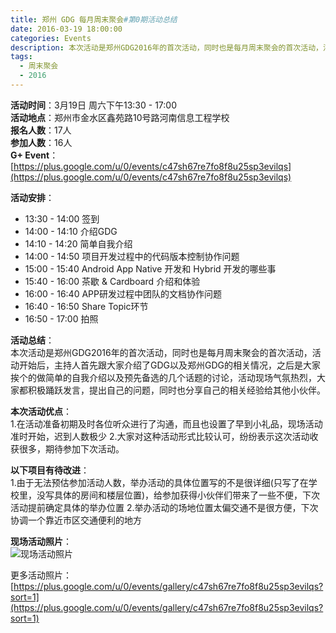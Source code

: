```yaml
---
title: 郑州 GDG 每月周末聚会#第0期活动总结
date: 2016-03-19 18:00:00
categories: Events
description: 本次活动是郑州GDG2016年的首次活动，同时也是每月周末聚会的首次活动，活动开始后，主持人首先跟大家介绍了GDG以及郑州GDG的相关情况，之后是大家挨个的做简单的自我介绍以及预先备选的几个话题的讨论，活动现场气氛热烈，大家都积极踊跃发言，提出自己的问题，同时也分享自己的相关经验给其他小伙伴。
tags:
  - 周末聚会
  - 2016
---
```


**活动时间**：3月19日 周六下午13:30 - 17:00<br>
**活动地点**：郑州市金水区鑫苑路10号路河南信息工程学校<br>
**报名人数**：17人<br>
**参加人数**：16人<br>
**G+ Event**：[https://plus.google.com/u/0/events/c47sh67re7fo8f8u25sp3evilqs](https://plus.google.com/u/0/events/c47sh67re7fo8f8u25sp3evilqs)

**活动安排**：<br>
- 13:30 - 14:00 签到
- 14:00 - 14:10 介绍GDG
- 14:10 - 14:20 简单自我介绍
- 14:00 - 14:50 项目开发过程中的代码版本控制协作问题
- 15:00 - 15:40 Android App Native 开发和 Hybrid 开发的哪些事
- 15:40 - 16:00 茶歇 & Cardboard 介绍和体验
- 16:00 - 16:40 APP研发过程中团队的文档协作问题
- 16:40 - 16:50 Share Topic环节
- 16:50 - 17:00 拍照

**活动总结**：<br>
本次活动是郑州GDG2016年的首次活动，同时也是每月周末聚会的首次活动，活动开始后，主持人首先跟大家介绍了GDG以及郑州GDG的相关情况，之后是大家挨个的做简单的自我介绍以及预先备选的几个话题的讨论，活动现场气氛热烈，大家都积极踊跃发言，提出自己的问题，同时也分享自己的相关经验给其他小伙伴。

**本次活动优点**：<br>
1.在活动准备初期及时各位听众进行了沟通，而且也设置了早到小礼品，现场活动准时开始，迟到人数极少
2.大家对这种活动形式比较认可，纷纷表示这次活动收获很多，期待参加下次活动。

**以下项目有待改进**：<br>
1.由于无法预估参加活动人数，举办活动的具体位置写的不是很详细(只写了在学校里，没写具体的房间和楼层位置)，给参加获得小伙伴们带来了一些不便，下次活动提前确定具体的举办位置
2.举办活动的场地位置太偏交通不是很方便，下次协调一个靠近市区交通便利的地方

**现场活动照片**：<br>
![现场活动照片](https://uc0.chinagdg.com/attachment/forum/201603/22/123404bbmjpgbbqhjq886h.png)

更多活动照片：[https://plus.google.com/u/0/events/gallery/c47sh67re7fo8f8u25sp3evilqs?sort=1](https://plus.google.com/u/0/events/gallery/c47sh67re7fo8f8u25sp3evilqs?sort=1)
